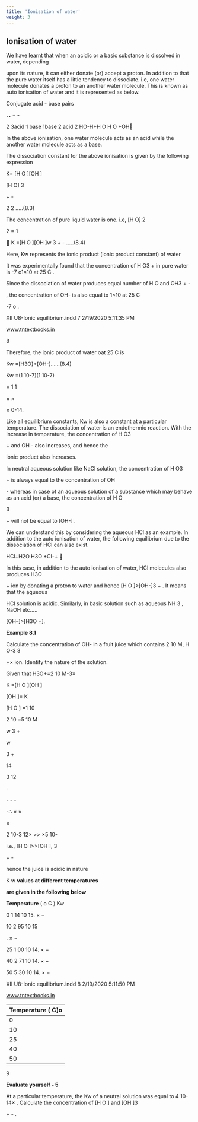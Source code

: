 ```yaml
---
title: 'Ionisation of water'
weight: 3
---
```





## Ionisation of water
 We have learnt that when an acidic or a basic substance is dissolved in water, depending

upon its nature, it can either donate (or) accept a proton. In addition to that the pure water itself has a little tendency to dissociate. i.e, one water molecule donates a proton to an another water molecule. This is known as auto ionisation of water and it is represented as below.

Conjugate acid - base pairs

**. .** \+ -

2 3acid 1 base 1base 2 acid 2 HO-H+H O H O +OH

In the above ionisation, one water molecule acts as an acid while the another water molecule acts as a base.

The dissociation constant for the above ionisation is given by the following expression

K= \[H O \]\[OH \]

\[H O\] 3

\+ -

2 2 .....(8.3)

The concentration of pure liquid water is one. i.e, \[H O\] 2

2 = 1

 K =\[H O \]\[OH \]w 3 + - .....(8.4)

Here, Kw represents the ionic product (ionic product constant) of water

It was experimentally found that the concentration of H O3 + in pure water is -7 o1×10 at 25 C .

Since the dissociation of water produces equal number of H O and OH3 + -

, the concentration of OH- is also equal to 1×10 at 25 C

\-7 o .

XII U8-Ionic equilibrium.indd 7 2/19/2020 5:11:35 PM

www.tntextbooks.in




  

8

Therefore, the ionic product of water oat 25 C is

Kw =\[H3O\]+\[OH-\]......(8.4)

Kw =(1 10-7)(1 10-7)

\= 1 1

× ×

× 0-14.

Like all equilibrium constants, Kw is also a constant at a particular temperature. The dissociation of water is an endothermic reaction. With the increase in temperature, the concentration of H O3

\+ and OH - also increases, and hence the

ionic product also increases.

In neutral aqueous solution like NaCl solution, the concentration of H O3

\+ is always equal to the concentration of OH

\- whereas in case of an aqueous solution of a substance which may behave as an acid (or) a base, the concentration of H O

3

\+ will not be equal to \[OH-\] .

We can understand this by considering the aqueous HCl as an example. In addition to the auto ionisation of water, the following equilibrium due to the dissociation of HCl can also exist.

HCl+H2O H3O +Cl-+ 

In this case, in addition to the auto ionisation of water, HCl molecules also produces H3O

\+ ion by donating a proton to water and hence \[H O \]>\[OH-\]3 + . It means that the aqueous

HCl solution is acidic. Similarly, in basic solution such as aqueous NH 3 , NaOH etc…..

\[OH–\]>\[H3O +\].

**Example 8.1**

Calculate the concentration of OH- in a fruit juice which contains 2 10 M, H O-3 3

+× ion. Identify the nature of the solution.

Given that H3O+=2 10 M-3×

K =\[H O \]\[OH \]

\[OH \]= K

\[H O \] =1 10

2 10 =5 10 M

w 3 +

w

3 +

14

3 12

\-

\- - -

\-∴ × ×

×

2 10-3 12× >> ×5 10-

i.e., \[H O \]>>\[OH \], 3

\+ -

hence the juice is acidic in nature

K w **values at different temperatures**

**are given in the following below**

**Temperature** ( o C ) Kw

0 1 14 10 15. × −

10 2 95 10 15

. × −

25 1 00 10 14. × −

40 2 71 10 14. × −

50 5 30 10 14. × −

XII U8-Ionic equilibrium.indd 8 2/19/2020 5:11:50 PM

www.tntextbooks.in






| Temperature ( C)o |
|------|
| 0 |
| 10 |
| 25 |
| 40 |
| 50 |
  

9

**Evaluate yourself - 5**

At a particular temperature, the Kw of a neutral solution was equal to 4 10-14× . Calculate the concentration of \[H O \] and \[OH \]3

\+ - .
